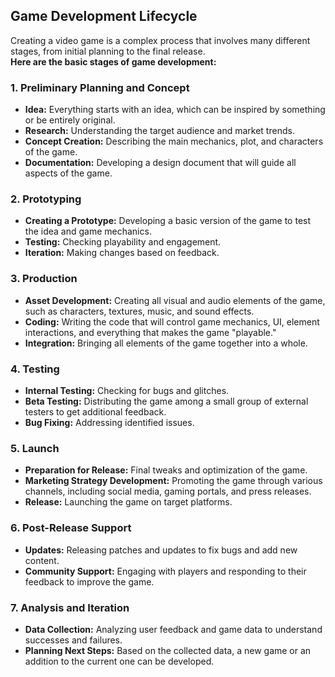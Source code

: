 ## Game Development Lifecycle

Creating a video game is a complex process that involves many different stages, from initial planning to the final release.  
__Here are the basic stages of game development:__

### 1. Preliminary Planning and Concept

- __Idea:__ Everything starts with an idea, which can be inspired by something or be entirely original.
- __Research:__ Understanding the target audience and market trends.
- __Concept Creation:__ Describing the main mechanics, plot, and characters of the game.
- __Documentation:__ Developing a design document that will guide all aspects of the game.

### 2. Prototyping

- __Creating a Prototype:__ Developing a basic version of the game to test the idea and game mechanics.
- __Testing:__ Checking playability and engagement.
- __Iteration:__ Making changes based on feedback.

### 3. Production

- __Asset Development:__ Creating all visual and audio elements of the game, such as characters, textures, music, and sound effects.
- __Coding:__ Writing the code that will control game mechanics, UI, element interactions, and everything that makes the game "playable."
- __Integration:__ Bringing all elements of the game together into a whole.

### 4. Testing

- __Internal Testing:__ Checking for bugs and glitches.
- __Beta Testing:__ Distributing the game among a small group of external testers to get additional feedback.
- __Bug Fixing:__ Addressing identified issues.

### 5. Launch

- __Preparation for Release:__ Final tweaks and optimization of the game.
- __Marketing Strategy Development:__ Promoting the game through various channels, including social media, gaming portals, and press releases.
- __Release:__ Launching the game on target platforms.

### 6. Post-Release Support

- __Updates:__ Releasing patches and updates to fix bugs and add new content.
- __Community Support:__ Engaging with players and responding to their feedback to improve the game.

### 7. Analysis and Iteration

- __Data Collection:__ Analyzing user feedback and game data to understand successes and failures.
- __Planning Next Steps:__ Based on the collected data, a new game or an addition to the current one can be developed.

